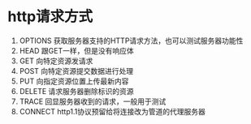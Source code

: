 # http请求方式
1. OPTIONS 获取服务器支持的HTTP请求方法，也可以测试服务器功能性
2. HEAD 跟GET一样，但是没有响应体
3. GET 向特定资源发请求
4. POST 向特定资源提交数据进行处理
5. PUT 向指定资源位置上传最新内容
6. DELETE 请求服务器删除标识的资源
7. TRACE 回显服务器收到的请求，一般用于测试
8. CONNECT http1.1协议预留给将连接改为管道的代理服务器